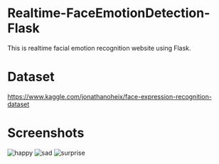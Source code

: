 # Realtime-FaceEmotionDetection-Flask
This is realtime facial emotion recognition website using Flask.
# Dataset
https://www.kaggle.com/jonathanoheix/face-expression-recognition-dataset
# Screenshots
![happy](https://user-images.githubusercontent.com/88769793/146017001-c5a62811-96df-41c8-9137-ccf4606d0af4.JPG)
![sad](https://user-images.githubusercontent.com/88769793/146017033-5500c629-8dd7-4ea1-a8cf-d764eb55cd23.JPG)
![surprise](https://user-images.githubusercontent.com/88769793/146017038-23123dd8-f207-4909-80c8-9b3baba6fe11.JPG)
